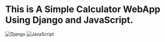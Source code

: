 # This is A Simple Calculator WebApp Using Django and JavaScript.

![Django](https://img.shields.io/badge/-Django-%23092E20?style=flat-square&logo=Django&logoColor=white)  ![JavaScript](https://img.shields.io/badge/-JavaScript-%23F7DF1C?style=flat-square&logo=javascript&logoColor=000000&labelColor=%23F7DF1C&color=%23FFCE5A)
